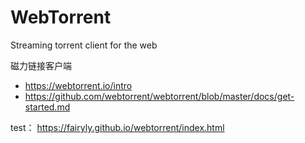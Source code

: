 # WebTorrent

 Streaming torrent client for the web 
 
 磁力链接客户端

* https://webtorrent.io/intro
* https://github.com/webtorrent/webtorrent/blob/master/docs/get-started.md

test： https://fairyly.github.io/webtorrent/index.html
